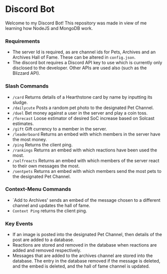 # Discord Bot

Welcome to my Discord Bot! This repository was made in view of me learning how NodeJS and MongoDB work.

### Requirements
- The server Id is required, as are channel ids for Pets, Archives and an Archives Hall of Fame. These can be altered in `config.json`.
- The discord bot requires a Discord API key to use which is currently only disclosed to the developer. Other APIs are used also (such as the Blizzard API).

### Slash Commands
- `/card` Returns details of a Hearthstone card by name by inputting its sludge.
- `/dailycute` Posts a random pet photo to the designated Pet Channel.
- `/duel` Bet money against a user in the server and play a coin toss.
- `/forecast` Loose estimator of desired SoC increase based on Solcast estimates.
- `/gift` Gift currency to a member in the server.
- `/leaderboard` Returns an embed with which members in the server have the most money.
- `/ping` Returns the client ping.
- `/rankings` Returns an embed with which reactions have been used the most.
- `/selfreacts` Returns an embed with which members of the server react to their own messages the most.
- `/sentpets` Returns an embed with which members send the most pets to the designated Pet Channel.

### Context-Menu Commands
- `Add to Archives' sends an embed of the message chosen to a different channel and updates the hall of fame.
- `Context Ping` returns the client ping.

### Key Events
- If an image is posted into the designated Pet Channel, then details of the post are added to a database.
- Reactions are stored and removed in the database when reactions are added and removed respectively.
- Messages that are added to the archives channel are stored into the database. The entry in the database removed if the message is deleted, and the embed is deleted, and the hall of fame channel is updated.
